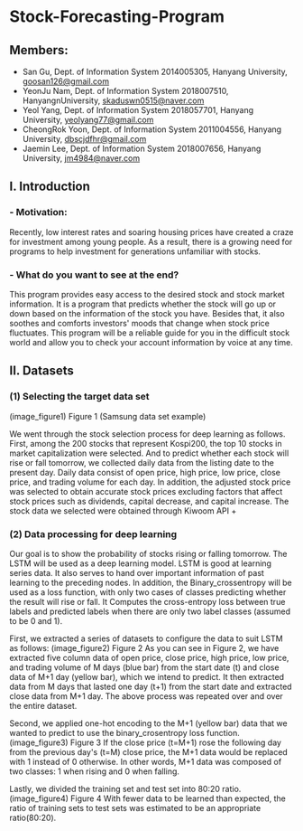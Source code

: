 # Stock-Forecasting-Program

## Members:
- San Gu, Dept. of Information System 2014005305, Hanyang University, goosan126@gmail.com
- YeonJu Nam, Dept. of Information System 2018007510, HanyangnUniversity, skaduswn0515@naver.com
- Yeol Yang, Dept. of Information System 2018057701, Hanyang University, yeolyang77@gmail.com
- CheongRok Yoon, Dept. of Information System 2011004556, Hanyang University,  dbscjdfhr@gmail.com
- Jaemin Lee, Dept. of Information System 2018007656, Hanyang University, jm4984@naver.com

## I. Introduction
### - Motivation: 
Recently, low interest rates and soaring housing prices have created a craze for investment among young people. As a result, there is a growing need for programs to help investment for generations unfamiliar with stocks. 

### - What do you want to see at the end?
This program provides easy access to the desired stock and stock market information. It is a program that predicts whether the stock will go up or down based on the information of the stock you have. Besides that, it also soothes and comforts investors' moods that change when stock price fluctuates. This program will be a reliable guide for you in the difficult stock world and allow you to check your account information by voice at any time.

## II. Datasets
### (1) Selecting the target data set
(image_figure1)
Figure 1 (Samsung data set example)

We went through the stock selection process for deep learning as follows. First, among the 200 stocks that represent Kospi200, the top 10 stocks in market capitalization were selected. And to predict whether each stock will rise or fall tomorrow, we collected daily data from the listing date to the present day. Daily data consist of open price, high price, low price, close price, and trading volume for each day. In addition, the adjusted stock price was selected to obtain accurate stock prices excluding factors that affect stock prices such as dividends, capital decrease, and capital increase. The stock data we selected were obtained through Kiwoom API +

### (2) Data processing for deep learning
Our goal is to show the probability of stocks rising or falling tomorrow. The LSTM will be used as a deep learning model. LSTM is good at learning series data. It also serves to hand over important information of past learning to the preceding nodes. In addition, the Binary_crossentropy will be used as a loss function, with only two cases of classes predicting whether the result will rise or fall. It Computes the cross-entropy loss between true labels and predicted labels when there are only two label classes (assumed to be 0 and 1). 

First, we extracted a series of datasets to configure the data to suit LSTM as follows:
(image_figure2)
Figure 2
As you can see in Figure 2, we have extracted five column data of open price, close price, high price, low price, and trading volume of M days (blue bar) from the start date (t) and close data of M+1 day (yellow bar), which we intend to predict. It then extracted data from M days that lasted one day (t+1) from the start date and extracted close data from M+1 day. The above process was repeated over and over the entire dataset.

Second, we applied one-hot encoding to the M+1 (yellow bar) data that we wanted to predict to use the binary_crosentropy loss function.
(image_figure3)
Figure 3
If the close price (t=M+1) rose the following day from the previous day's (t=M) close price, the M+1 data would be replaced with 1 instead of 0 otherwise. In other words, M+1 data was composed of two classes: 1 when rising and 0 when falling.

Lastly, we divided the training set and test set into 80:20 ratio. 
(image_figure4)
Figure 4
With fewer data to be learned than expected, the ratio of training sets to test sets was estimated to be an appropriate ratio(80:20).
